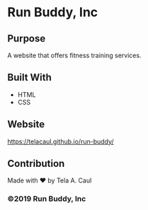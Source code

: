 # Run Buddy, Inc

## Purpose
A website that offers fitness training services. 

## Built With
* HTML
* CSS

## Website
https://telacaul.github.io/run-buddy/

## Contribution
Made with ❤️ by Tela A. Caul

### ©️2019 Run Buddy, Inc 
